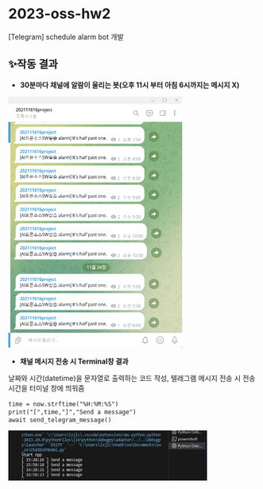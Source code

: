 # 2023-oss-hw2
[Telegram] schedule alarm bot 개발

## ✨작동 결과
- **30분마다 채널에 알람이 울리는 봇(오후 11시 부터 아침 6시까지는 메시지 X)**
<p align = "left"><img src = "assets/result.png" width = "350"></p>


- **채널 메시지 전송 시 Terminal창 결과**


날짜와 시간(datetime)을 문자열로 출력하는 코드 작성, 텔레그램 메시지 전송 시 전송 시간을 터미널 창에 띄워줌

    time = now.strftime("%H:%M:%S")
    print("[",time,"]","Send a message")
    await send_telegram_message()

<p align = "left"><img src = "assets/terminal.png" width = "400"></p>
